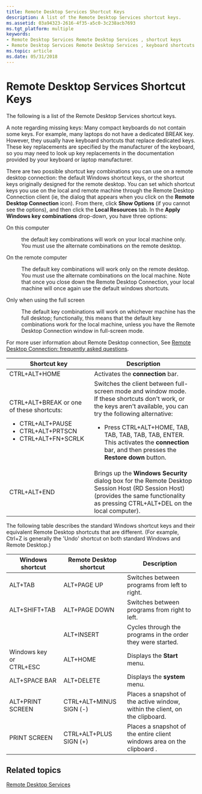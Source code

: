 ```yaml
---
title: Remote Desktop Services Shortcut Keys
description: A list of the Remote Desktop Services shortcut keys.
ms.assetid: 03a94323-2616-4f35-a5c0-3c238acb7693
ms.tgt_platform: multiple
keywords:
- Remote Desktop Services Remote Desktop Services , shortcut keys
- Remote Desktop Services Remote Desktop Services , keyboard shortcuts
ms.topic: article
ms.date: 05/31/2018
---
```


# Remote Desktop Services Shortcut Keys

The following is a list of the Remote Desktop Services shortcut keys.

A note regarding missing keys: Many compact keyboards do not contain some keys. For example, many laptops do not have a dedicated BREAK key. However, they usually have keyboard shortcuts that replace dedicated keys. These key replacements are specified by the manufacturer of the keyboard, so you may need to look up key replacements in the documentation provided by your keyboard or laptop manufacturer.

There are two possible shortcut key combinations you can use on a remote desktop connection: the default Windows shortcut keys, or the shortcut keys originally designed for the remote desktop. You can set which shortcut keys you use on the local and remote machine through the Remote Desktop Connection client (ie, the dialog that appears when you click on the **Remote Desktop Connection** icon). From there, click **Show Options** (if you cannot see the options), and then click the **Local Resources** tab. In the **Apply Windows key combinations** drop-down, you have three options:

<dl> <dt>

<span id="On_this_computer"></span><span id="on_this_computer"></span><span id="ON_THIS_COMPUTER"></span>On this computer
</dt> <dd>

the default key combinations will work on your local machine only. You must use the alternate combinations on the remote desktop.

</dd> <dt>

<span id="On_the_remote_computer"></span><span id="on_the_remote_computer"></span><span id="ON_THE_REMOTE_COMPUTER"></span>On the remote computer
</dt> <dd>

The default key combinations will work only on the remote desktop. You must use the alternate combinations on the local machine. Note that once you close down the Remote Desktop Connection, your local machine will once again use the default windows shortcuts.

</dd> <dt>

<span id="Only_when_using_the_full_screen"></span><span id="only_when_using_the_full_screen"></span><span id="ONLY_WHEN_USING_THE_FULL_SCREEN"></span>Only when using the full screen
</dt> <dd>

The default key combinations will work on whichever machine has the full desktop; functionally, this means that the default key combinations work for the local machine, unless you have the Remote Desktop Connection window in full-screen mode.

</dd> </dl>

For more user information about Remote Desktop connection, See [Remote Desktop Connection: frequently asked questions](https://windows.microsoft.com/windows/remote-desktop-connection-faq#1TC=windows-8).




| Shortcut key | Description | 
|--------------|-------------|
| CTRL+ALT+HOME<br /> | Activates the <strong>connection</strong> bar.<br /> | 
| CTRL+ALT+BREAK or one of these shortcuts:<br /><ul><li>CTRL+ALT+PAUSE<br /></li><li>CTRL+ALT+PRTSCN<br /></li><li>CTRL+ALT+FN+SCRLK<br /></li></ul> | Switches the client between full-screen mode and window mode.<br /> If these shortcuts don't work, or the keys aren't available, you can try the following alternative:<br /><ul><li>Press CTRL+ALT+HOME, TAB, TAB, TAB, TAB, TAB, ENTER. This activates the <strong>connection</strong> bar, and then presses the <strong>Restore down</strong> button.<br /></li></ul> | 
| CTRL+ALT+END<br /> | Brings up the <strong>Windows Security</strong> dialog box for the Remote Desktop Session Host (RD Session Host) (provides the same functionality as pressing CTRL+ALT+DEL on the local computer).<br /> | 




 

The following table describes the standard Windows shortcut keys and their equivalent Remote Desktop shortcuts that are different. (For example, Ctrl+Z is generally the 'Undo' shortcut on both standard Windows and Remote Desktop.)



| Windows shortcut                                         | Remote Desktop shortcut            | Description                                                                             |
|----------------------------------------------------------|------------------------------------|-----------------------------------------------------------------------------------------|
| ALT+TAB<br/>                                       | ALT+PAGE UP<br/>             | Switches between programs from left to right.<br/>                                |
| ALT+SHIFT+TAB<br/>                                 | ALT+PAGE DOWN<br/>           | Switches between programs from right to left.<br/>                                |
|                                                          | ALT+INSERT<br/>              | Cycles through the programs in the order they were started.<br/>                  |
| Windows key<br/> or<br/> CTRL+ESC<br/> | ALT+HOME<br/>                | Displays the **Start** menu.<br/>                                                 |
| ALT+SPACE BAR<br/>                                 | ALT+DELETE<br/>              | Displays the **system** menu.<br/>                                                |
| ALT+PRINT SCREEN<br/>                              | CTRL+ALT+MINUS SIGN (-)<br/> | Places a snapshot of the active window, within the client, on the clipboard.<br/> |
| PRINT SCREEN<br/>                                  | CTRL+ALT+PLUS SIGN (+)<br/>  | Places a snapshot of the entire client windows area on the clipboard .<br/>       |



 

## Related topics

<dl> <dt>

[Remote Desktop Services](terminal-services-portal.md)
</dt> </dl>

 

 





